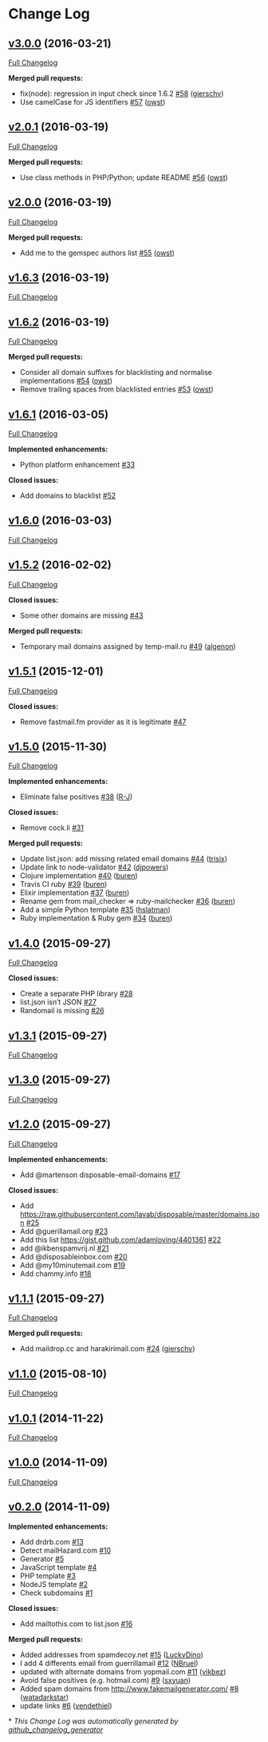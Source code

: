 # Change Log

## [v3.0.0](https://github.com/fgribreau/mailchecker/tree/v3.0.0) (2016-03-21)
[Full Changelog](https://github.com/fgribreau/mailchecker/compare/v2.0.1...v3.0.0)

**Merged pull requests:**

- fix\(node\): regression in input check since 1.6.2 [\#58](https://github.com/FGRibreau/mailchecker/pull/58) ([gierschv](https://github.com/gierschv))
- Use camelCase for JS identifiers [\#57](https://github.com/FGRibreau/mailchecker/pull/57) ([owst](https://github.com/owst))

## [v2.0.1](https://github.com/fgribreau/mailchecker/tree/v2.0.1) (2016-03-19)
[Full Changelog](https://github.com/fgribreau/mailchecker/compare/v2.0.0...v2.0.1)

**Merged pull requests:**

- Use class methods in PHP/Python; update README [\#56](https://github.com/FGRibreau/mailchecker/pull/56) ([owst](https://github.com/owst))

## [v2.0.0](https://github.com/fgribreau/mailchecker/tree/v2.0.0) (2016-03-19)
[Full Changelog](https://github.com/fgribreau/mailchecker/compare/v1.6.3...v2.0.0)

**Merged pull requests:**

- Add me to the gemspec authors list [\#55](https://github.com/FGRibreau/mailchecker/pull/55) ([owst](https://github.com/owst))

## [v1.6.3](https://github.com/fgribreau/mailchecker/tree/v1.6.3) (2016-03-19)
[Full Changelog](https://github.com/fgribreau/mailchecker/compare/v1.6.2...v1.6.3)

## [v1.6.2](https://github.com/fgribreau/mailchecker/tree/v1.6.2) (2016-03-19)
[Full Changelog](https://github.com/fgribreau/mailchecker/compare/v1.6.1...v1.6.2)

**Merged pull requests:**

- Consider all domain suffixes for blacklisting and normalise implementations [\#54](https://github.com/FGRibreau/mailchecker/pull/54) ([owst](https://github.com/owst))
- Remove trailing spaces from blacklisted entries [\#53](https://github.com/FGRibreau/mailchecker/pull/53) ([owst](https://github.com/owst))

## [v1.6.1](https://github.com/fgribreau/mailchecker/tree/v1.6.1) (2016-03-05)
[Full Changelog](https://github.com/fgribreau/mailchecker/compare/v1.6.0...v1.6.1)

**Implemented enhancements:**

- Python platform enhancement [\#33](https://github.com/FGRibreau/mailchecker/issues/33)

**Closed issues:**

- Add domains to blacklist [\#52](https://github.com/FGRibreau/mailchecker/issues/52)

## [v1.6.0](https://github.com/fgribreau/mailchecker/tree/v1.6.0) (2016-03-03)
[Full Changelog](https://github.com/fgribreau/mailchecker/compare/v1.5.2...v1.6.0)

## [v1.5.2](https://github.com/fgribreau/mailchecker/tree/v1.5.2) (2016-02-02)
[Full Changelog](https://github.com/fgribreau/mailchecker/compare/v1.5.1...v1.5.2)

**Closed issues:**

- Some other domains are missing [\#43](https://github.com/FGRibreau/mailchecker/issues/43)

**Merged pull requests:**

- Temporary mail domains assigned by temp-mail.ru [\#49](https://github.com/FGRibreau/mailchecker/pull/49) ([algenon](https://github.com/algenon))

## [v1.5.1](https://github.com/fgribreau/mailchecker/tree/v1.5.1) (2015-12-01)
[Full Changelog](https://github.com/fgribreau/mailchecker/compare/v1.5.0...v1.5.1)

**Closed issues:**

- Remove fastmail.fm provider as it is legitimate [\#47](https://github.com/FGRibreau/mailchecker/issues/47)

## [v1.5.0](https://github.com/fgribreau/mailchecker/tree/v1.5.0) (2015-11-30)
[Full Changelog](https://github.com/fgribreau/mailchecker/compare/v1.4.0...v1.5.0)

**Implemented enhancements:**

- Eliminate false positives [\#38](https://github.com/FGRibreau/mailchecker/pull/38) ([R-J](https://github.com/R-J))

**Closed issues:**

- Remove cock.li  [\#31](https://github.com/FGRibreau/mailchecker/issues/31)

**Merged pull requests:**

- Update list.json: add missing related email domains [\#44](https://github.com/FGRibreau/mailchecker/pull/44) ([trisix](https://github.com/trisix))
- Update link to node-validator [\#42](https://github.com/FGRibreau/mailchecker/pull/42) ([djpowers](https://github.com/djpowers))
- Clojure implementation [\#40](https://github.com/FGRibreau/mailchecker/pull/40) ([buren](https://github.com/buren))
- Travis CI ruby [\#39](https://github.com/FGRibreau/mailchecker/pull/39) ([buren](https://github.com/buren))
- Elixir implementation [\#37](https://github.com/FGRibreau/mailchecker/pull/37) ([buren](https://github.com/buren))
- Rename gem from mail\_checker =\> ruby-mailchecker [\#36](https://github.com/FGRibreau/mailchecker/pull/36) ([buren](https://github.com/buren))
- Add a simple Python template [\#35](https://github.com/FGRibreau/mailchecker/pull/35) ([hslatman](https://github.com/hslatman))
- Ruby implementation & Ruby gem [\#34](https://github.com/FGRibreau/mailchecker/pull/34) ([buren](https://github.com/buren))

## [v1.4.0](https://github.com/fgribreau/mailchecker/tree/v1.4.0) (2015-09-27)
[Full Changelog](https://github.com/fgribreau/mailchecker/compare/v1.3.1...v1.4.0)

**Closed issues:**

- Create a separate PHP library [\#28](https://github.com/FGRibreau/mailchecker/issues/28)
- list.json isn’t JSON  [\#27](https://github.com/FGRibreau/mailchecker/issues/27)
- Randomail is missing [\#26](https://github.com/FGRibreau/mailchecker/issues/26)

## [v1.3.1](https://github.com/fgribreau/mailchecker/tree/v1.3.1) (2015-09-27)
[Full Changelog](https://github.com/fgribreau/mailchecker/compare/v1.3.0...v1.3.1)

## [v1.3.0](https://github.com/fgribreau/mailchecker/tree/v1.3.0) (2015-09-27)
[Full Changelog](https://github.com/fgribreau/mailchecker/compare/v1.2.0...v1.3.0)

## [v1.2.0](https://github.com/fgribreau/mailchecker/tree/v1.2.0) (2015-09-27)
[Full Changelog](https://github.com/fgribreau/mailchecker/compare/v1.1.1...v1.2.0)

**Implemented enhancements:**

- Add @martenson disposable-email-domains [\#17](https://github.com/FGRibreau/mailchecker/issues/17)

**Closed issues:**

- Add https://raw.githubusercontent.com/lavab/disposable/master/domains.json [\#25](https://github.com/FGRibreau/mailchecker/issues/25)
- Add @guerillamail.org [\#23](https://github.com/FGRibreau/mailchecker/issues/23)
- Add this list https://gist.github.com/adamloving/4401361 [\#22](https://github.com/FGRibreau/mailchecker/issues/22)
- add @ikbenspamvrij.nl [\#21](https://github.com/FGRibreau/mailchecker/issues/21)
- Add @disposableinbox.com [\#20](https://github.com/FGRibreau/mailchecker/issues/20)
- Add @my10minutemail.com [\#19](https://github.com/FGRibreau/mailchecker/issues/19)
- Add chammy.info [\#18](https://github.com/FGRibreau/mailchecker/issues/18)

## [v1.1.1](https://github.com/fgribreau/mailchecker/tree/v1.1.1) (2015-09-27)
[Full Changelog](https://github.com/fgribreau/mailchecker/compare/v1.1.0...v1.1.1)

**Merged pull requests:**

- Add maildrop.cc and harakirimail.com [\#24](https://github.com/FGRibreau/mailchecker/pull/24) ([gierschv](https://github.com/gierschv))

## [v1.1.0](https://github.com/fgribreau/mailchecker/tree/v1.1.0) (2015-08-10)
[Full Changelog](https://github.com/fgribreau/mailchecker/compare/v1.0.1...v1.1.0)

## [v1.0.1](https://github.com/fgribreau/mailchecker/tree/v1.0.1) (2014-11-22)
[Full Changelog](https://github.com/fgribreau/mailchecker/compare/v1.0.0...v1.0.1)

## [v1.0.0](https://github.com/fgribreau/mailchecker/tree/v1.0.0) (2014-11-09)
[Full Changelog](https://github.com/fgribreau/mailchecker/compare/v0.2.0...v1.0.0)

## [v0.2.0](https://github.com/fgribreau/mailchecker/tree/v0.2.0) (2014-11-09)
**Implemented enhancements:**

- Add drdrb.com [\#13](https://github.com/FGRibreau/mailchecker/issues/13)
- Detect mailHazard.com [\#10](https://github.com/FGRibreau/mailchecker/issues/10)
- Generator [\#5](https://github.com/FGRibreau/mailchecker/issues/5)
- JavaScript template [\#4](https://github.com/FGRibreau/mailchecker/issues/4)
- PHP template [\#3](https://github.com/FGRibreau/mailchecker/issues/3)
- NodeJS template [\#2](https://github.com/FGRibreau/mailchecker/issues/2)
- Check subdomains [\#1](https://github.com/FGRibreau/mailchecker/issues/1)

**Closed issues:**

- Add mailtothis.com to list.json [\#16](https://github.com/FGRibreau/mailchecker/issues/16)

**Merged pull requests:**

- Added addresses from spamdecoy.net [\#15](https://github.com/FGRibreau/mailchecker/pull/15) ([LuckyDino](https://github.com/LuckyDino))
- I add 4 differents email from guerrillamail [\#12](https://github.com/FGRibreau/mailchecker/pull/12) ([NBruel](https://github.com/NBruel))
- updated with alternate domains from yopmail.com [\#11](https://github.com/FGRibreau/mailchecker/pull/11) ([vikbez](https://github.com/vikbez))
- Avoid false positives \(e.g. hotmail.com\) [\#9](https://github.com/FGRibreau/mailchecker/pull/9) ([sxyuan](https://github.com/sxyuan))
- Added spam domains from http://www.fakemailgenerator.com/ [\#8](https://github.com/FGRibreau/mailchecker/pull/8) ([watadarkstar](https://github.com/watadarkstar))
- update links [\#6](https://github.com/FGRibreau/mailchecker/pull/6) ([vendethiel](https://github.com/vendethiel))



\* *This Change Log was automatically generated by [github_changelog_generator](https://github.com/skywinder/Github-Changelog-Generator)*
